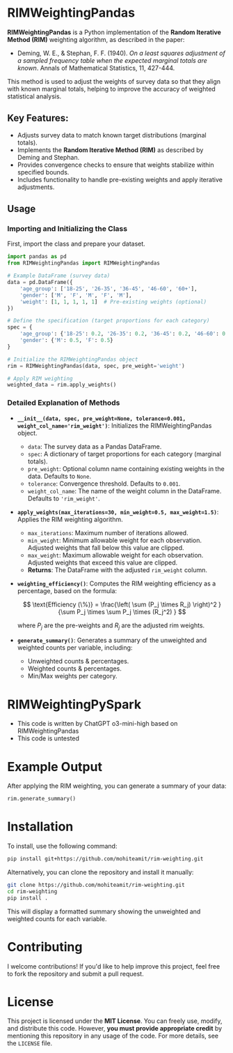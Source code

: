 # RIMWeightingPandas

**RIMWeightingPandas** is a Python implementation of the **Random Iterative Method (RIM)** weighting algorithm, as described in the paper:

- Deming, W. E., & Stephan, F. F. (1940). *On a least squares adjustment of a sampled frequency table when the expected marginal totals are known*. Annals of Mathematical Statistics, 11, 427-444.

This method is used to adjust the weights of survey data so that they align with known marginal totals, helping to improve the accuracy of weighted statistical analysis.

## Key Features:
- Adjusts survey data to match known target distributions (marginal totals).
- Implements the **Random Iterative Method (RIM)** as described by Deming and Stephan.
- Provides convergence checks to ensure that weights stabilize within specified bounds.
- Includes functionality to handle pre-existing weights and apply iterative adjustments.

## Usage

### Importing and Initializing the Class

First, import the class and prepare your dataset.

```python
import pandas as pd
from RIMWeightingPandas import RIMWeightingPandas

# Example DataFrame (survey data)
data = pd.DataFrame({
    'age_group': ['18-25', '26-35', '36-45', '46-60', '60+'],
    'gender': ['M', 'F', 'M', 'F', 'M'],
    'weight': [1, 1, 1, 1, 1]  # Pre-existing weights (optional)
})

# Define the specification (target proportions for each category)
spec = {
    'age_group': {'18-25': 0.2, '26-35': 0.2, '36-45': 0.2, '46-60': 0.2, '60+': 0.2},
    'gender': {'M': 0.5, 'F': 0.5}
}

# Initialize the RIMWeightingPandas object
rim = RIMWeightingPandas(data, spec, pre_weight='weight')

# Apply RIM weighting
weighted_data = rim.apply_weights()
```

### Detailed Explanation of Methods

- **`__init__(data, spec, pre_weight=None, tolerance=0.001, weight_col_name='rim_weight')`**: Initializes the RIMWeightingPandas object.
  - `data`: The survey data as a Pandas DataFrame.
  - `spec`: A dictionary of target proportions for each category (marginal totals).
  - `pre_weight`: Optional column name containing existing weights in the data. Defaults to `None`.
  - `tolerance`: Convergence threshold. Defaults to `0.001`.
  - `weight_col_name`: The name of the weight column in the DataFrame. Defaults to `'rim_weight'`.

- **`apply_weights(max_iterations=30, min_weight=0.5, max_weight=1.5)`**: Applies the RIM weighting algorithm.
  - `max_iterations`: Maximum number of iterations allowed.
  - `min_weight`: Minimum allowable weight for each observation. Adjusted weights that fall below this value are clipped.
  - `max_weight`: Maximum allowable weight for each observation. Adjusted weights that exceed this value are clipped.
  - **Returns**: The DataFrame with the adjusted `rim_weight` column.

- **`weighting_efficiency()`**: Computes the RIM weighting efficiency as a percentage, based on the formula:

  $$
  \text{Efficiency (\%)} = \frac{\left( \sum (P_j \times R_j) \right)^2 }{\sum P_j \times \sum P_j \times (R_j^2) }
  $$

  where $P_j$ are the pre-weights and $R_j$ are the adjusted rim weights.

- **`generate_summary()`**: Generates a summary of the unweighted and weighted counts per variable, including:
  - Unweighted counts & percentages.
  - Weighted counts & percentages.
  - Min/Max weights per category.

# RIMWeightingPySpark
- This code is written by ChatGPT o3-mini-high based on RIMWeightingPandas
- This code is untested

# Example Output

After applying the RIM weighting, you can generate a summary of your data:

```python
rim.generate_summary()
```

# Installation

To install, use the following command:

```bash
pip install git+https://github.com/mohiteamit/rim-weighting.git
```

Alternatively, you can clone the repository and install it manually:

```bash
git clone https://github.com/mohiteamit/rim-weighting.git
cd rim-weighting
pip install .
```


This will display a formatted summary showing the unweighted and weighted counts for each variable.

# Contributing

I welcome contributions! If you'd like to help improve this project, feel free to fork the repository and submit a pull request.

# License

This project is licensed under the **MIT License**. You can freely use, modify, and distribute this code. However, **you must provide appropriate credit** by mentioning this repository in any usage of the code. For more details, see the `LICENSE` file.
